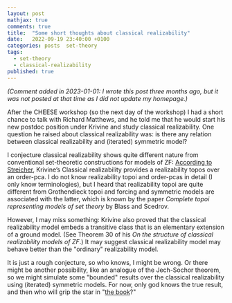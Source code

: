 ```yaml
---
layout: post
mathjax: true
comments: true
title:  "Some short thoughts about classical realizability"
date:   2022-09-19 23:40:00 +0100
categories: posts  set-theory
tags: 
  - set-theory
  - classical-realizability
published: true
---
```


*(Comment added in 2023-01-01: I wrote this post three months ago, but it was not posted at that time as I did not update my homepage.)*

 After the CHEESE workshop (so the next day of the workshop) I had a short chance to talk with Richard Matthews, and he told me that he would start his new postdoc position under Krivine and study classical realizability. One question he raised about classical realizability was: is there any relation between classical realizability and (iterated) symmetric model?

 I conjecture classical realizability shows quite different nature from conventional set-theoretic constructions for models of ZF: 
 [According to Streicher](https://www2.mathematik.tu-darmstadt.de/~streicher/TALKS/lyon.pdf), Krivine’s Classical realizability provides a realizability topos over an order-pca. I do not know realizability topoi and order-pcas in detail (I only know terminologies), but I heard that realizability topoi are quite different from Grothendieck topoi and forcing and symmetric models are associated with the latter, which is known by the paper *Complete topoi representing models of set theory* by Blass and Scedrov.

 However, I may miss something: Krivine also proved that the classical realizability model embeds a transitive class that is an elementary extension of a ground model. (See Theorem 30 of his *On the structure of classical realizability models of ZF*.) It may suggest classical realizability model may behave better than the "ordinary" realizability model.

 It is just a rough conjecture, so who knows, I might be wrong. Or there might be another possibility, like an analogue of the Jech-Sochor theorem, so we might simulate some "bounded" results over the classical realizability using (iterated) symmetric models. For now, only god knows the true result, and then who will grip the star in "[the book](https://en.wikipedia.org/wiki/Proofs_from_THE_BOOK)?"
